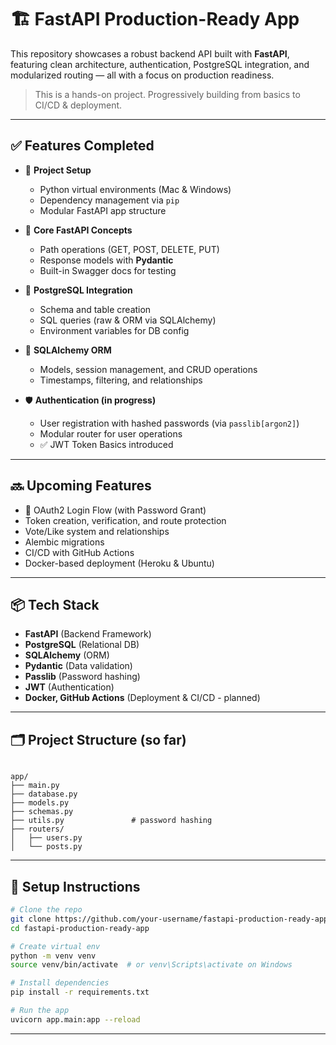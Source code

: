 # 🏗️ FastAPI Production-Ready App

This repository showcases a robust backend API built with **FastAPI**, featuring clean architecture, authentication, PostgreSQL integration, and modularized routing — all with a focus on production readiness.

> This is a hands-on project. Progressively building from basics to CI/CD & deployment.

---

## ✅ Features Completed 

- 🔧 **Project Setup**  
  - Python virtual environments (Mac & Windows)
  - Dependency management via `pip`
  - Modular FastAPI app structure

- 🚀 **Core FastAPI Concepts**
  - Path operations (GET, POST, DELETE, PUT)
  - Response models with **Pydantic**
  - Built-in Swagger docs for testing

- 💾 **PostgreSQL Integration**
  - Schema and table creation
  - SQL queries (raw & ORM via SQLAlchemy)
  - Environment variables for DB config

- 🧱 **SQLAlchemy ORM**
  - Models, session management, and CRUD operations
  - Timestamps, filtering, and relationships

- 🛡️ **Authentication (in progress)**
  - User registration with hashed passwords (via `passlib[argon2]`)
  - Modular router for user operations
  - ✅ JWT Token Basics introduced

---

## 🔜 Upcoming Features

- 🔑 OAuth2 Login Flow (with Password Grant)
- Token creation, verification, and route protection
- Vote/Like system and relationships
- Alembic migrations
- CI/CD with GitHub Actions
- Docker-based deployment (Heroku & Ubuntu)

---

## 📦 Tech Stack

- **FastAPI** (Backend Framework)
- **PostgreSQL** (Relational DB)
- **SQLAlchemy** (ORM)
- **Pydantic** (Data validation)
- **Passlib** (Password hashing)
- **JWT** (Authentication)
- **Docker, GitHub Actions** (Deployment & CI/CD - planned)

---

## 🗂️ Project Structure (so far)

```

app/
├── main.py
├── database.py
├── models.py
├── schemas.py
├── utils.py               # password hashing
├── routers/
│   ├── users.py
│   └── posts.py

````

---

## 🚀 Setup Instructions

```bash
# Clone the repo
git clone https://github.com/your-username/fastapi-production-ready-app.git
cd fastapi-production-ready-app

# Create virtual env
python -m venv venv
source venv/bin/activate  # or venv\Scripts\activate on Windows

# Install dependencies
pip install -r requirements.txt

# Run the app
uvicorn app.main:app --reload
````

---

